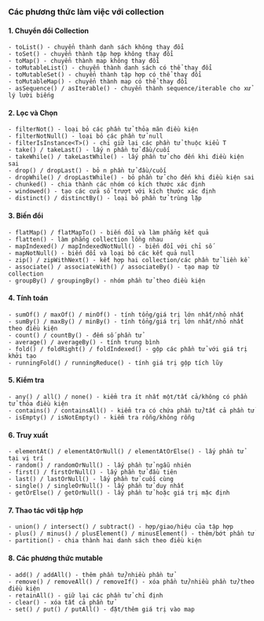 ### Các phương thức làm việc với collection
#### 1. Chuyển đổi Collection
    - toList() - chuyển thành danh sách không thay đổi
    - toSet() - chuyển thành tập hợp không thay đổi
    - toMap() - chuyển thành map không thay đổi
    - toMutableList() - chuyển thành danh sách có thể thay đổi
    - toMutableSet() - chuyển thành tập hợp có thể thay đổi
    - toMutableMap() - chuyển thành map có thể thay đổi
    - asSequence() / asIterable() - chuyển thành sequence/iterable cho xử lý lười biếng

#### 2. Lọc và Chọn
    - filterNot() - loại bỏ các phần tử thỏa mãn điều kiện
    - filterNotNull() - loại bỏ các phần tử null
    - filterIsInstance<T>() - chỉ giữ lại các phần tử thuộc kiểu T
    - take() / takeLast() - lấy n phần tử đầu/cuối
    - takeWhile() / takeLastWhile() - lấy phần tử cho đến khi điều kiện sai
    - drop() / dropLast() - bỏ n phần tử đầu/cuối
    - dropWhile() / dropLastWhile() - bỏ phần tử cho đến khi điều kiện sai
    - chunked() - chia thành các nhóm có kích thước xác định
    - windowed() - tạo các cửa sổ trượt với kích thước xác định
    - distinct() / distinctBy() - loại bỏ phần tử trùng lặp

#### 3. Biến đổi
    - flatMap() / flatMapTo() - biến đổi và làm phẳng kết quả
    - flatten() - làm phẳng collection lồng nhau
    - mapIndexed() / mapIndexedNotNull() - biến đổi với chỉ số
    - mapNotNull() - biến đổi và loại bỏ các kết quả null
    - zip() / zipWithNext() - kết hợp hai collection/các phần tử liền kề
    - associate() / associateWith() / associateBy() - tạo map từ collection
    - groupBy() / groupingBy() - nhóm phần tử theo điều kiện

#### 4. Tính toán
    - sumOf() / maxOf() / minOf() - tính tổng/giá trị lớn nhất/nhỏ nhất
    - sumBy() / maxBy() / minBy() - tính tổng/giá trị lớn nhất/nhỏ nhất theo điều kiện
    - count() / countBy() - đếm số phần tử
    - average() / averageBy() - tính trung bình
    - fold() / foldRight() / foldIndexed() - gộp các phần tử với giá trị khởi tạo
    - runningFold() / runningReduce() - tính giá trị gộp tích lũy

#### 5. Kiểm tra
    - any() / all() / none() - kiểm tra ít nhất một/tất cả/không có phần tử thỏa điều kiện
    - contains() / containsAll() - kiểm tra có chứa phần tử/tất cả phần tử
    - isEmpty() / isNotEmpty() - kiểm tra rỗng/không rỗng

#### 6. Truy xuất
    - elementAt() / elementAtOrNull() / elementAtOrElse() - lấy phần tử tại vị trí
    - random() / randomOrNull() - lấy phần tử ngẫu nhiên
    - first() / firstOrNull() - lấy phần tử đầu tiên
    - last() / lastOrNull() - lấy phần tử cuối cùng
    - single() / singleOrNull() - lấy phần tử duy nhất
    - getOrElse() / getOrNull() - lấy phần tử hoặc giá trị mặc định

#### 7. Thao tác với tập hợp
    - union() / intersect() / subtract() - hợp/giao/hiệu của tập hợp
    - plus() / minus() / plusElement() / minusElement() - thêm/bớt phần tử
    - partition() - chia thành hai danh sách theo điều kiện

#### 8. Các phương thức mutable
    - add() / addAll() - thêm phần tử/nhiều phần tử
    - remove() / removeAll() / removeIf() - xóa phần tử/nhiều phần tử/theo điều kiện
    - retainAll() - giữ lại các phần tử chỉ định
    - clear() - xóa tất cả phần tử
    - set() / put() / putAll() - đặt/thêm giá trị vào map
    
